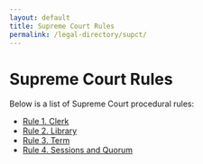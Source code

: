 ```yaml
---
layout: default
title: Supreme Court Rules
permalink: /legal-directory/supct/
---
```


# Supreme Court Rules

Below is a list of Supreme Court procedural rules:

<ul>
  <li><a href="{{ site.baseurl }}/supct/rule_1/">Rule 1. Clerk</a></li>
  <li><a href="{{ site.baseurl }}/supct/rule_2/">Rule 2. Library</a></li>
  <li><a href="{{ site.baseurl }}/supct/rule_3/">Rule 3. Term</a></li>
  <li><a href="{{ site.baseurl }}/supct/rule_4/">Rule 4. Sessions and Quorum</a></li>
</ul>
